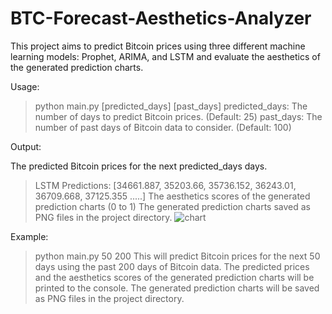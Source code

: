 # BTC-Forecast-Aesthetics-Analyzer

This project aims to predict Bitcoin prices using three different machine learning models: Prophet, ARIMA, and LSTM and evaluate the aesthetics of the generated prediction charts.

Usage:

>python main.py [predicted_days] [past_days]
>predicted_days: The number of days to predict Bitcoin prices. (Default: 25)
>past_days: The number of past days of Bitcoin data to consider. (Default: 100)

Output:

The predicted Bitcoin prices for the next predicted_days days.
>LSTM Predictions: [34661.887, 35203.66, 35736.152, 36243.01, 36709.668, 37125.355 .....]
The aesthetics scores of the generated prediction charts (0 to 1)
The generated prediction charts saved as PNG files in the project directory.
![chart](https://github.com/lmdah61/BTC-Forecast-Aesthetics-Analyzer/assets/123673560/bfecd0a0-d1d5-41f8-8662-9c937fd6e756)


Example:

>python main.py 50 200
This will predict Bitcoin prices for the next 50 days using the past 200 days of Bitcoin data. The predicted prices and the aesthetics scores of the generated prediction charts will be printed to the console. The generated prediction charts will be saved as PNG files in the project directory.
